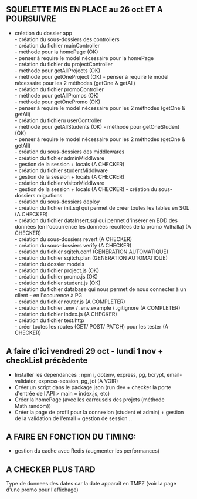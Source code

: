 ## SQUELETTE MIS EN PLACE  au 26 oct ET A POURSUIVRE

- création du dossier app  
      - création du sous-dossiers des controllers  
            - création du fichier mainController  
                    - méthode pour la homePage (OK)  
                          - penser à require le model nécessaire pour la homePage  
            - création du fichier du projectController  
                    - méthode pour getAllProjects (OK)  
                    - méthode pour getOneProject (OK) 
                        - penser à require le model nécessaire pour les 2 méthodes (getOne & getAll)  
            - création du fichier promoController  
                    - méthode pour getAllPromos (OK)  
                    - méthode pour getOnePromo (OK)  
                        - penser à require le model nécessaire pour les 2 méthodes (getOne & getAll)  
            - création du fichieru userController  
                    - méthode pour getAllStudents (OK) 
                    - méthode pour getOneStudent (OK)  
                        - penser à require le model nécessaire pour les 2 méthodes (getOne & getAll)  
      - création du sous-dossiers des middlewares  
            - création du fichier adminMiddlware  
                    - gestion de la session + locals (A CHECKER)  
            - création du fichier studentMiddlware  
                    - gestion de la session + locals (A CHECKER)  
            - création du fichier visitorMiddlware  
                    - gestion de la session + locals (A CHECKER) 
      - création du sous-dossiers migrations  
            - création du sous-dossiers deploy  
                    - création du fichier init.sql qui permet de créer toutes les tables en SQL (A CHECKER)  
                    - création du fichier dataInsert.sql qui permet d'insérer en BDD des données (en l'occurrence les données récoltées de la promo Valhalla) (A CHECKER)  
            - création du sous-dossiers revert (A CHECKER)  
            - création du sous-dossiers verify (A CHECKER)  
            - création du fichier sqitch.conf (GENERATION AUTOMATIQUE)  
            - création du fichier sqitch.plan (GENERATION AUTOMATIQUE)  
      - création du dossier models  
            - création du fichier project.js (OK)  
            - création du fichier promo.js (OK)  
            - création du fichier student.js (OK)  
      - création du fichier database qui nous permet de nous connecter à un client - en l'occurence à PG  
      - création du fichier router.js (A COMPLETER)  
      - création du fichier .env / .env.example / .gitignore (A COMPLETER)  
      - création du fichier index.js (A CHECKER)  
      - création du fichier test.http  
            - créer toutes les routes (GET/ POST/ PATCH) pour les tester (A CHECKER)  

## A faire d'ici vendredi 29 oct - lundi 1 nov + checkList précèdente
- Installer les dependances : npm i, dotenv, express, pg, bcrypt, email-validator, express-session, pg, joi (A VOIR)
- Créer un script dans le package.json (run dev + checker la porte d'entrée de l'API > main = index.js, etc)
- Créer la homePage (avec les carrousels des projets (méthode Math.random))
- Créer la page de profil pour la connexion (student et admin) + gestion de la validation de l'email + gestion de session ..



## A FAIRE EN FONCTION DU TIMING:
- gestion du cache avec Redis (augmenter les performances)


## A CHECKER PLUS TARD
Type de donnees des dates car la date apparait en TMPZ (voir la page d'une promo pour l'affichage) 